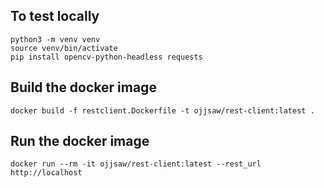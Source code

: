 ## To test locally
```
python3 -m venv venv
source venv/bin/activate
pip install opencv-python-headless requests
```

## Build the docker image
```
docker build -f restclient.Dockerfile -t ojjsaw/rest-client:latest .
```

## Run the docker image
```
docker run --rm -it ojjsaw/rest-client:latest --rest_url http://localhost
```